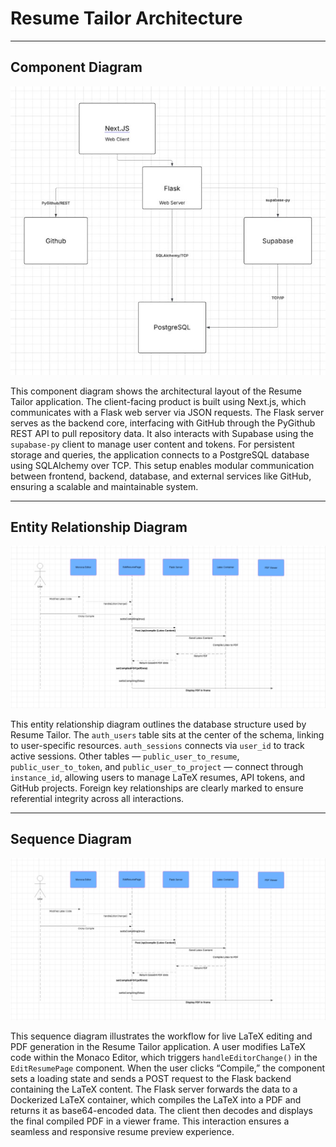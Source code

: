 # Resume Tailor Architecture

---

## Component Diagram

![Component Diagram](./Component%20Dia.jpg)

This component diagram shows the architectural layout of the Resume Tailor application. The client-facing product is built using Next.js, which communicates with a Flask web server via JSON requests. 
The Flask server serves as the backend core, interfacing with GitHub through the PyGithub REST API to pull repository data. It also interacts with Supabase using the `supabase-py` client to manage user content and tokens. 
For persistent storage and queries, the application connects to a PostgreSQL database using SQLAlchemy over TCP. This setup enables modular communication between frontend, backend, database, and external services like GitHub, ensuring a scalable and maintainable system.

---

## Entity Relationship Diagram

![Entity Diagram](./Er%20Dia.jpg)

This entity relationship diagram outlines the database structure used by Resume Tailor. The `auth_users` table sits at the center of the schema, linking to user-specific resources.
`auth_sessions` connects via `user_id` to track active sessions. Other tables — `public_user_to_resume`, `public_user_to_token`, and `public_user_to_project` — connect through `instance_id`, 
allowing users to manage LaTeX resumes, API tokens, and GitHub projects. Foreign key relationships are clearly marked to ensure referential integrity across all interactions.

---

## Sequence Diagram
![Sequence Diagram](./Real%20Sequence%20Dia.jpg)

This sequence diagram illustrates the workflow for live LaTeX editing and PDF generation in the Resume Tailor application. A user modifies LaTeX code within the Monaco Editor, which triggers `handleEditorChange()` in the `EditResumePage` component. 
When the user clicks “Compile,” the component sets a loading state and sends a POST request to the Flask backend containing the LaTeX content. The Flask server forwards the data to a Dockerized LaTeX container, 
which compiles the LaTeX into a PDF and returns it as base64-encoded data. The client then decodes and displays the final compiled PDF in a viewer frame. This interaction ensures a seamless and responsive resume preview experience.
